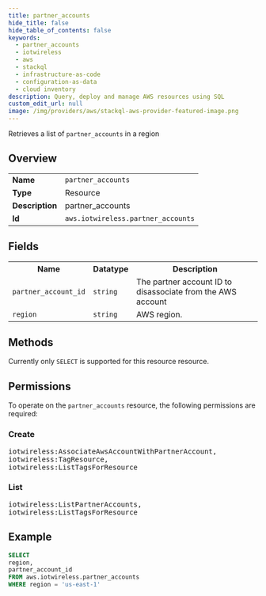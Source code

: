 ```yaml
---
title: partner_accounts
hide_title: false
hide_table_of_contents: false
keywords:
  - partner_accounts
  - iotwireless
  - aws
  - stackql
  - infrastructure-as-code
  - configuration-as-data
  - cloud inventory
description: Query, deploy and manage AWS resources using SQL
custom_edit_url: null
image: /img/providers/aws/stackql-aws-provider-featured-image.png
---
```

Retrieves a list of <code>partner_accounts</code> in a region

## Overview
<table><tbody>
<tr><td><b>Name</b></td><td><code>partner_accounts</code></td></tr>
<tr><td><b>Type</b></td><td>Resource</td></tr>
<tr><td><b>Description</b></td><td>partner_accounts</td></tr>
<tr><td><b>Id</b></td><td><code>aws.iotwireless.partner_accounts</code></td></tr>
</tbody></table>

## Fields
<table><tbody>
<tr><th>Name</th><th>Datatype</th><th>Description</th></tr>
<tr><td><code>partner_account_id</code></td><td><code>string</code></td><td>The partner account ID to disassociate from the AWS account</td></tr>
<tr><td><code>region</code></td><td><code>string</code></td><td>AWS region.</td></tr>

</tbody></table>

## Methods
Currently only <code>SELECT</code> is supported for this resource resource.

## Permissions

To operate on the <code>partner_accounts</code> resource, the following permissions are required:

### Create
<pre>
iotwireless:AssociateAwsAccountWithPartnerAccount,
iotwireless:TagResource,
iotwireless:ListTagsForResource</pre>

### List
<pre>
iotwireless:ListPartnerAccounts,
iotwireless:ListTagsForResource</pre>


## Example
```sql
SELECT
region,
partner_account_id
FROM aws.iotwireless.partner_accounts
WHERE region = 'us-east-1'
```
